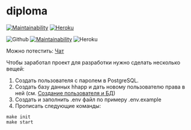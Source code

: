 # diploma
[![Maintainability](https://api.codeclimate.com/v1/badges/acd3800709a40dd679e6/maintainability)](https://codeclimate.com/github/Barrierok/diploma/maintainability) [![Heroku](https://heroku-badge.herokuapp.com/?app=hhdiploma)](https://heroku-badge.herokuapp.com/projects.html)

![Github](https://github.com/Barrierok/diploma/workflows/continuous-integration-workflow.yml/badge.svg) [![Maintainability](https://api.codeclimate.com/v1/badges/acd3800709a40dd679e6/maintainability)](https://codeclimate.com/github/Barrierok/diploma/maintainability) ![Heroku](http://heroku-badge.herokuapp.com/?app=hhdiploma)


Можно потестить: [Чат](https://hhdiploma.herokuapp.com/chat)

Чтобы заработал проект для разработки нужно сделать несколько вещей:

1. Создать пользователя с паролем в PostgreSQL.
2. Создать базу данных hhapp и дать новому пользователю права в ней (см. [Создание пользователя и БД](https://medium.com/coding-blocks/creating-user-database-and-adding-access-on-postgresql-8bfcd2f4a91e))
3. Создать и заполнить .env файл по примеру .env.example
4. Прописать следующие команды:

```
make init
make start
```
